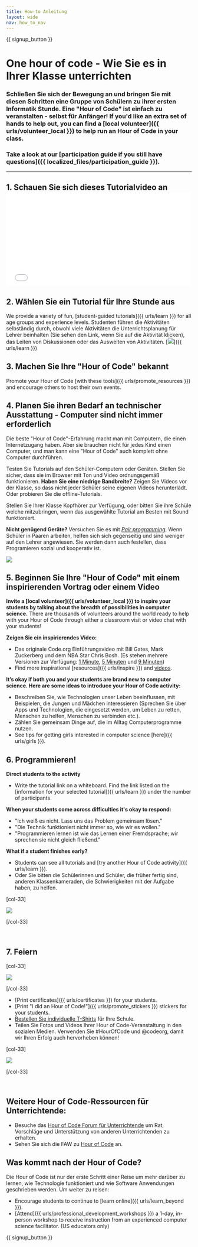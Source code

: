 ```yaml
---
title: How-to Anleitung
layout: wide
nav: how_to_nav
---
```


{{ signup_button }}

# One hour of code - Wie Sie es in Ihrer Klasse unterrichten

### Schließen Sie sich der Bewegung an und bringen Sie mit diesen Schritten eine Gruppe von Schülern zu ihrer ersten Informatik Stunde. Eine "Hour of Code" ist einfach zu veranstalten - selbst für Anfänger! If you'd like an extra set of hands to help out, you can find a [local volunteer]({{ urls/volunteer_local }}) to help run an Hour of Code in your class.

### Take a look at our [participation guide if you still have questions]({{ localized_files/participation_guide }}).

* * *

## 1. Schauen Sie sich dieses Tutorialvideo an <iframe width="500" height="255" src="//www.youtube.com/embed/SrnvvWDm73k" frameborder="0" allowfullscreen mark="crwd-mark"></iframe> 

## 2. Wählen Sie ein Tutorial für Ihre Stunde aus

We provide a variety of fun, [student-guided tutorials]({{ urls/learn }}) for all age groups and experience levels. Studenten führen die Aktivitäten selbständig durch, obwohl viele Aktivitäten die Unterrichtsplanung für Lehrer beinhalten (Sie sehen den Link, wenn Sie auf die Aktivität klicken), das Leiten von Diskussionen oder das Ausweiten von Aktivitäten. [![](/images/fit-700/tutorials.png)]({{ urls/learn }})

## 3. Machen Sie Ihre "Hour of Code" bekannt

Promote your Hour of Code [with these tools]({{ urls/promote_resources }}) and encourage others to host their own events.

## 4. Planen Sie ihren Bedarf an technischer Ausstattung - Computer sind nicht immer erforderlich

Die beste "Hour of Code"-Erfahrung macht man mit Computern, die einen Internetzugang haben. Aber sie brauchen nicht für jedes Kind einen Computer, und man kann eine "Hour of Code" auch komplett ohne Computer durchführen.

Testen Sie Tutorials auf den Schüler-Computern oder Geräten. Stellen Sie sicher, dass sie im Browser mit Ton und Video ordnungsgemäß funktionieren. **Haben Sie eine niedrige Bandbreite?** Zeigen Sie Videos vor der Klasse, so dass nicht jeder Schüler seine eigenen Videos herunterlädt. Oder probieren Sie die offline-Tutorials.

Stellen Sie Ihrer Klasse Kopfhörer zur Verfügung, oder bitten Sie ihre Schüle welche mitzubringen, wenn das ausgewählte Tutorial am Besten mit Sound funktioniert.

**Nicht genügend Geräte?** Versuchen Sie es mit [*Pair programming*](https://www.youtube.com/watch?v=vgkahOzFH2Q). Wenn Schüler in Paaren arbeiten, helfen sich sich gegenseitig und sind weniger auf den Lehrer angewiesen. Sie werden dann auch festellen, dass Programieren sozial und kooperativ ist.

<img src="/images/fit-350/group_ipad.jpg" />

## 5. Beginnen Sie Ihre "Hour of Code" mit einem inspirierenden Vortrag oder einem Video

**Invite a [local volunteer]({{ urls/volunteer_local }}) to inspire your students by talking about the breadth of possibilities in computer science.** There are thousands of volunteers around the world ready to help with your Hour of Code through either a classroom visit or video chat with your students!

**Zeigen Sie ein inspirierendes Video:**

- Das originale Code.org Einführungsvideo mit Bill Gates, Mark Zuckerberg und dem NBA Star Chris Bosh. (Es stehen mehrere Versionen zur Verfügung: [1 Minute](https://www.youtube.com/watch?v=qYZF6oIZtfc), [5 Minuten](https://www.youtube.com/watch?v=nKIu9yen5nc) und [9 Minuten](https://www.youtube.com/watch?v=dU1xS07N-FA))
- Find more inspirational [resources]({{ urls/inspire }}) and [videos](https://www.youtube.com/playlist?list=PLzdnOPI1iJNfpD8i4Sx7U0y2MccnrNZuP).

**It’s okay if both you and your students are brand new to computer science. Here are some ideas to introduce your Hour of Code activity:**

- Beschreiben Sie, wie Technologien unser Leben beeinflussen, mit Beispielen, die Jungen und Mädchen interessieren (Sprechen Sie über Apps und Technologien, die eingesetzt werden, um Leben zu retten, Menschen zu helfen, Menschen zu verbinden etc.).
- Zählen Sie gemeinsam Dinge auf, die im Alltag Computerprogramme nutzen.
- See tips for getting girls interested in computer science [here]({{ urls/girls }}).

## 6. Programmieren!

**Direct students to the activity**

- Write the tutorial link on a whiteboard. Find the link listed on the [information for your selected tutorial]({{ urls/learn }}) under the number of participants.

**When your students come across difficulties it's okay to respond:**

- "Ich weiß es nicht. Lass uns das Problem gemeinsam lösen."
- "Die Technik funktioniert nicht immer so, wie wir es wollen."
- "Programmieren lernen ist wie das Lernen einer Fremdsprache; wir sprechen sie nicht gleich fließend."

**What if a student finishes early?**

- Students can see all tutorials and [try another Hour of Code activity]({{ urls/learn }}).
- Oder Sie bitten die Schülerinnen und Schüler, die früher fertig sind, anderen Klassenkameraden, die Schwierigkeiten mit der Aufgabe haben, zu helfen.

[col-33]

![](/images/fit-250/highschoolgirls.jpeg)

[/col-33]

<p style="clear:both">&nbsp;</p>

## 7. Feiern

[col-33]

![](/images/fit-300/boy-certificate.jpg)

[/col-33]

- [Print certificates]({{ urls/certificates }}) for your students.
- [Print "I did an Hour of Code!"]({{ urls/promote_stickers }}) stickers for your students.
- [Bestellen Sie individuelle T-Shirts](http://blog.code.org/post/132608499493/hour-of-code-shirts-and-more) für Ihre Schule.
- Teilen Sie Fotos und Videos Ihrer Hour of Code-Veranstaltung in den sozialen Medien. Verwenden Sie #HourOfCode und @codeorg, damit wir Ihren Erfolg auch hervorheben können!

[col-33]

![](/images/fit-260/highlight-certificates.jpg)

[/col-33]

<p style="clear:both">&nbsp;</p>

## Weitere Hour of Code-Ressourcen für Unterrichtende:

- Besuche das [Hour of Code Forum für Unterrichtende](http://forum.code.org/c/plc/hour-of-code) um Rat, Vorschläge und Unterstützung von anderen Unterrichtenden zu erhalten.
- Sehen Sie sich die FAW zu [Hour of Code](https://support.code.org/hc/en-us/categories/200147083-Hour-of-Code) an.

## Was kommt nach der Hour of Code?

Die Hour of Code ist nur der erste Schritt einer Reise um mehr darüber zu lernen, wie Technologie funktioniert und wie Software Anwendungen geschrieben werden. Um weiter zu reisen:

- Encourage students to continue to [learn online]({{ urls/learn_beyond }}).
- [Attend]({{ urls/professional_development_workshops }}) a 1-day, in-person workshop to receive instruction from an experienced computer science facilitator. (US educators only)

{{ signup_button }}